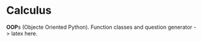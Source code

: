 # Calculus

**OOP**s (Objecte Oriented Python). Function classes and question generator -> latex here.

<!--References-->
